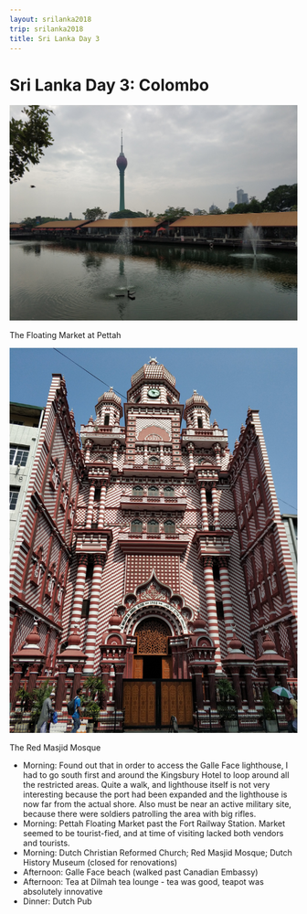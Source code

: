```yaml
---
layout: srilanka2018
trip: srilanka2018
title: Sri Lanka Day 3
---
```


# Sri Lanka Day 3: Colombo

<img src="/assets/images/srilanka2018/pettah.JPG">
<p class=caption>The Floating Market at Pettah</p>

<img src="/assets/images/srilanka2018/red-mosque.JPG">
<p class=caption>The Red Masjid Mosque</p>

* Morning: Found out that in order to access the Galle Face lighthouse, I had to go south first and around the Kingsbury Hotel to loop around all the restricted areas. Quite a walk, and lighthouse itself is not very interesting because the port had been expanded and the lighthouse is now far from the actual shore. Also must be near an active military site, because there were soldiers patrolling the area with big rifles.
* Morning: Pettah Floating Market past the Fort Railway Station. Market seemed to be tourist-fied, and at time of visiting lacked both vendors and tourists.
* Morning: Dutch Christian Reformed Church; Red Masjid Mosque; Dutch History Museum (closed for renovations)
* Afternoon: Galle Face beach (walked past Canadian Embassy)
* Afternoon: Tea at Dilmah tea lounge - tea was good, teapot was absolutely innovative
* Dinner: Dutch Pub
